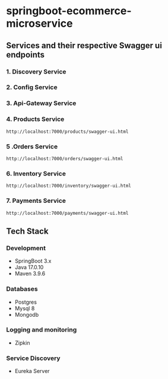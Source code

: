 # springboot-ecommerce-microservice

## Services and their respective Swagger ui endpoints
### 1. Discovery Service 
### 2. Config Service
### 3. Api-Gateway Service
### 4. Products Service
    http://localhost:7000/products/swagger-ui.html
### 5 .Orders Service
    http://localhost:7000/orders/swagger-ui.html
### 6. Inventory Service
    http://localhost:7000/inventory/swagger-ui.html

### 7. Payments Service
    http://localhost:7000/payments/swagger-ui.html


## Tech Stack
 ### Development 
 - SpringBoot 3.x
 - Java 17.0.10
 - Maven 3.9.6
 ### Databases
 - Postgres
 - Mysql 8 
 - Mongodb

 ### Logging and monitoring
  - Zipkin

### Service Discovery 
  - Eureka Server

